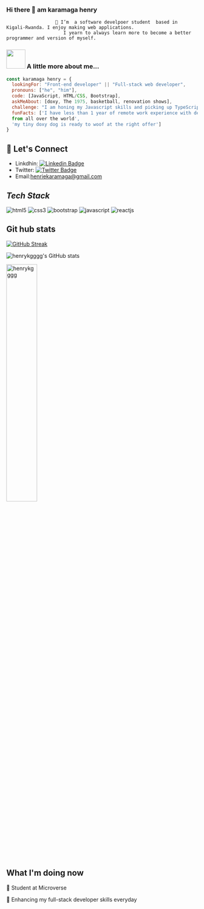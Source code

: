 ### Hi there 👋 am karamaga henry 



                      🔭 I’m  a software develpoer student  based in Kigali-Rwanda. I enjoy making web applications.
                         I yearn to always learn more to become a better programmer and version of myself.
### <img src="https://media.giphy.com/media/kbVuid1Ak3uEHJUMVO/giphy.gif" width="50"> A little more about me...  

```javascript
const karamaga henry = {
  lookingFor: "Front-end developer" || "Full-stack web developer",
  pronouns: ["he", "him"],
  code: [JavaScript, HTML/CSS, Bootstrap],
  askMeAbout: [doxy, The 1975, basketball, renovation shows],
  challenge: "I am honing my Javascript skills and picking up TypeScript",
  funFacts: ['I have less than 1 year of remote work experience with devs 
  from all over the world', 
  'my tiny doxy dog is ready to woof at the right offer']
}
```
## 📲 Let's Connect
- Linkdhin: [![Linkedin Badge](https://img.shields.io/badge/-karamaga%20henrie-blue?style=flat-square&logo=Linkedin&logoColor=white&link=https://www.linkedin.com/in/ellievillalejos/)](https://www.linkedin.com/in/karamaga-henrie-35a539232/)
- Twitter: [![Twitter Badge](https://img.shields.io/badge/-@karamaga_henry_-1ca0f1?style=flat-square&labelColor=1ca0f1&logo=twitter&logoColor=white&link=https://twitter.com/karamaga_henry)](https://twitter.com/KaramagaH)
- Email:[henriekaramaga@gmail.com](henriekaramaga@gmail.com)


<h2><i>Tech Stack</i></h2>

<p>
    <img src="https://img.shields.io/badge/HTML5-E34F26?style=for-the-badge&logo=html5&logoColor=white" alt="html5" />
    <img src="https://img.shields.io/badge/CSS3-1572B6?style=for-the-badge&logo=css3&logoColor=white" alt="css3" />
    <img src="https://img.shields.io/badge/Bootstrap-563D7C?style=for-the-badge&logo=bootstrap&logoColor=white" alt="bootstrap" />
    <img src="https://img.shields.io/badge/JavaScript-323330?style=for-the-badge&logo=javascript&logoColor=F7DF1E" alt="javascript" />
    <img src="https://img.shields.io/badge/React-20232A?style=for-the-badge&logo=react&logoColor=61DAFB" alt="reactjs" />
    <img src="https://img.shields.io/badge/-jest-%23C21325?style=for-the-badge&logo=jest&logoColor=white" alt=""jest" />
</p>

## Git hub stats

[![GitHub Streak](http://github-readme-streak-stats.herokuapp.com?user=henrykgggg&theme=elegant&date_format=M%20j%5B%2C%20Y%5D&currStreakLabel=54AEFF&border=AFB8C18B&background=F6F8FA0F&ring=FFBC00&fire=FFBC00&sideLabels=00DB49&dates=8A8FA0&stroke=AFB8C128&sideNums=8A8FA0&currStreakNum=8A8FA0)](https://git.io/streak-stats)

![henrykgggg's GitHub stats](https://github-readme-stats.vercel.app/api?username=henrykgggg&count_private=true&theme=dark&show_icons=true&bg_color=F6F8FA0F&title_color=00DB49&text_color=8A8FA0&icon_color=FFBC00&border_color=AFB8C175)
 
  <img width="40%" src="https://github-readme-stats.vercel.app/api/top-langs?username=henrykgggg&show_icons=true&theme=dark&title_color=ff8000&text_color=ffffff&bg_color=000000&locale=en&layout=compact&hide_border=true" alt="henrykgggg" /> 

## What I'm doing now
🔭 Student at Microverse

🌱 Enhancing my full-stack developer skills everyday
